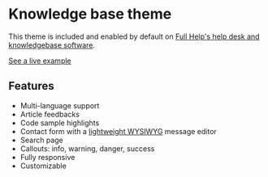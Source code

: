 # Knowledge base theme

This theme is included and enabled by default on [Full Help's help desk and knowledgebase software](https://www.fullhelp.com/en?ref=modern-theme&source=github).

[See a live example](https://docs.fullhelp.com/en?ref=modern-theme&source=github)

## Features

- Multi-language support
- Article feedbacks
- Code sample highlights
- Contact form with a [lightweight WYSIWYG](https://github.com/jaredreich/pell) message editor
- Search page
- Callouts: info, warning, danger, success
- Fully responsive
- Customizable